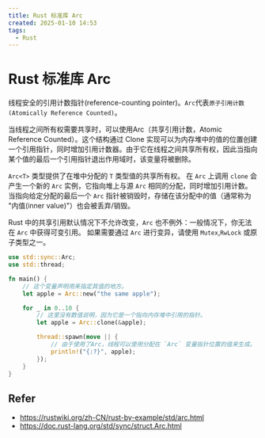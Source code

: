```yaml
---
title: Rust 标准库 Arc
created: 2025-01-10 14:53
tags:
  - Rust
---
```



<!-- markdownlint-disable MD025 -->

# Rust 标准库 Arc

线程安全的引用计数指针(reference-counting pointer)。`Arc`代表`原子引用计数(Atomically Reference Counted)`。

当线程之间所有权需要共享时，可以使用Arc（共享引用计数，Atomic Reference Counted）。这个结构通过 Clone 实现可以为内存堆中的值的位置创建一个引用指针，同时增加引用计数器。由于它在线程之间共享所有权，因此当指向某个值的最后一个引用指针退出作用域时，该变量将被删除。

`Arc<T>` 类型提供了在堆中分配的 `T` 类型值的共享所有权。 在 `Arc` 上调用 `clone` 会产生一个新的 `Arc` 实例，它指向堆上与源 `Arc` 相同的分配，同时增加引用计数。 当指向给定分配的最后一个 `Arc` 指针被销毁时，存储在该分配中的值（通常称为 "内值(inner value)"）也会被丢弃/销毁。

Rust 中的共享引用默认情况下不允许改变，`Arc` 也不例外：一般情况下，你无法在 `Arc` 中获得可变引用。 如果需要通过 `Arc` 进行变异，请使用 `Mutex`,`RwLock` 或原子类型之一。

```rust
use std::sync::Arc;
use std::thread;

fn main() {
    // 这个变量声明用来指定其值的地方。
    let apple = Arc::new("the same apple");

    for _ in 0..10 {
        // 这里没有数值说明，因为它是一个指向内存堆中引用的指针。
        let apple = Arc::clone(&apple);

        thread::spawn(move || {
            // 由于使用了Arc，线程可以使用分配在 `Arc` 变量指针位置的值来生成。
            println!("{:?}", apple);
        });
    }
}

```

## Refer

- <https://rustwiki.org/zh-CN/rust-by-example/std/arc.html>
- <https://doc.rust-lang.org/std/sync/struct.Arc.html>
